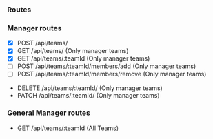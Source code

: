 ### Routes

### Manager routes
- [x] POST   /api/teams/
- [x] GET    /api/teams/ (Only manager teams)
- [x] GET    /api/teams/:teamId (Only manager teams)
- [ ] POST   /api/teams/:teamId/members/add (Only manager teams)
- [ ] POST   /api/teams/:teamId/members/remove (Only manager teams)
- DELETE /api/teams/:teamId/ (Only manager teams)
- PATCH  /api/teams/:teamId/ (Only manager teams)


### General Manager routes

- GET /api/teams/:teamId (All Teams)